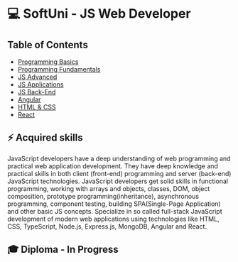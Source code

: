 # 💻 SoftUni - JS Web Developer

## Table of Contents

- [Programming Basics](https://github.com/RosenDobrev10/SoftUni/tree/main/Programming%20Basics)
- [Programming Fundamentals](https://github.com/RosenDobrev10/SoftUni/tree/main/Fundamentals)
- [JS Advanced](https://github.com/RosenDobrev10/SoftUni/tree/main/JS%20Advanced)
- [JS Applications](https://github.com/RosenDobrev10/SoftUni/tree/main/JS%20Applications)
- [JS Back-End](https://github.com/RosenDobrev10/SoftUni/tree/main/JS%20Back-End)
- [Angular](https://github.com/RosenDobrev10/SoftUni/tree/main/Angular)
- [HTML & CSS](https://github.com/RosenDobrev10/SoftUni/tree/main/HTML%20and%20CSS)
- [React](https://github.com/RosenDobrev10/SoftUni/tree/main/React)
   
## ⚡ Acquired skills
JavaScript developers have a deep understanding of web programming and practical web application development. They have deep knowledge and practical skills in both client (front-end) programming and server (back-end) JavaScript technologies.
JavaScript developers get solid skills in functional programming, working with arrays and objects, classes, DOM, object composition, prototype programming(inheritance), asynchronous programming, component testing, building SPA(Single-Page Application) and other basic JS concepts.
Specialize in so called full-stack JavaScript development of modern web applications using technologies like HTML, CSS, TypeScript, Node.js, Express.js, MongoDB, Angular and React.

## 🎓 Diploma - In Progress
